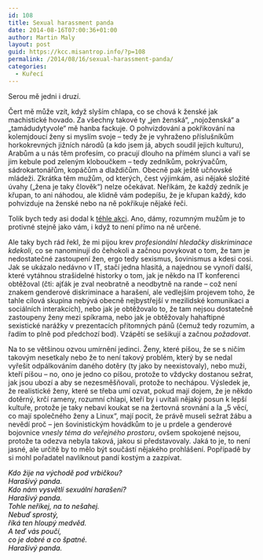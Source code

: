 ```yaml
---
id: 108
title: Sexual harassment panda
date: 2014-08-16T07:00:36+01:00
author: Martin Maly
layout: post
guid: https://kcc.misantrop.info/?p=108
permalink: /2014/08/16/sexual-harassment-panda/
categories:
  - Kuřecí
---
```

Serou mě jedni i druzí.

Čert mě může vzít, když slyším chlapa, co se chová k ženské jak machistické hovado. Za všechny takové ty &#8222;jen ženská&#8220;, &#8222;nojoženská&#8220; a &#8222;tamádudytyvole&#8220; mě hanba fackuje. O pohvizdování a pokřikování na kolemjdoucí ženy si myslím svoje &#8211; tedy že je vyhraženo příslušníkům horkokrevných jižních národů (a kdo jsem já, abych soudil jejich kulturu), Arabům a u nás těm profesím, co pracují dlouho na přímém slunci a vaří se jim kebule pod zeleným kloboučkem &#8211; tedy zedníkům, pokrývačům, sádrokartonářům, kopáčům a dlaždičům. Obecně pak ještě učňovské mládeži. Zkrátka těm mužům, od kterých, čest výjimkám, asi nějaké složité úvahy (&#8222;žena je taky člověk&#8220;) nelze očekávat. Neříkám, že každý zedník je křupan, to ani náhodou, ale klidně vám podepíšu, že je křupan každý, kdo pohvizduje na ženské nebo na ně pokřikuje nějaké řeči.

Tolik bych tedy asi dodal k [téhle akci](https://www.huffingtonpost.com/2014/08/08/things-men-say-to-women-on-street-harassment_n_5659877.html). Ano, dámy, rozumným mužům je to protivné stejně jako vám, i když to není přímo na ně určené.

Ale taky bych rád řekl, že mi pijou krev _profesionální hledačky diskriminace kdekoli_, co se nanominují do čehokoli a začnou povykovat o tom, že tam je nedostatečné zastoupení žen, ergo tedy sexismus, šovinismus a kdesi cosi. Jak se ukázalo nedávno v IT, stačí jedna hlasitá, a najednou se vynoří další, které vytáhnou strašidelné historky o tom, jak je někdo na IT konferenci obtěžoval (čti: ajťák je zval neobratně a neodbytně na rande &#8211; což není znakem genderové diskriminace a harašení, ale vedlejším projevem toho, že tahle cílová skupina nebývá obecně nejbystřejší v mezilidské komunikaci a sociálních interakcích), nebo jak je obtěžovalo to, že tam nejsou dostatečně zastoupeny ženy mezi spíkrama, nebo jak je obtěžovaly hahaftipné sexistické narážky v prezentacích přítomných pánů (čemuž tedy rozumím, a řadím to plně pod předchozí bod). Vzápětí se sešikují a začnou _požadovat_.

Na to se většinou ozvou umírnění jedinci. Ženy, které píšou, že se s ničím takovým nesetkaly nebo že to není takový problém, který by se nedal vyřešit odpálkováním daného dotěry (ty jako by neexistovaly), nebo muži, kteří píšou &#8211; no, ono je jedno co píšou, protože to vždycky dostanou sežrat, jak jsou ubozí a aby se nezesměšňovali, protože to nechápou. Výsledek je, že realistické ženy, které se třeba umí ozvat, pokud mají dojem, že je někdo dotěrný, krčí rameny, rozumní chlapi, kteří by i uvítali nějaký posun k lepší kultuře, protože je taky nebaví koukat se na žertovná srovnání a la &#8222;5 věcí, co mají společného ženy a Linux&#8220;, mají pocit, že právě museli sežrat žábu a nevědí proč &#8211; jen šovinistickým hovádkům to je u prdele a genderové bojovnice _vnesly téma do veřejného prostoru_, ovšem spokojené nejsou, protože ta odezva nebyla taková, jakou si představovaly. Jaká to je, to není jasné, ale určitě by to mělo být součástí nějakého prohlášení. Popřípadě by si mohl pořadatel navlíknout pandí kostým a zazpívat.

<span style="font-style: italic; color: #000000;">Kdo žije na východě pod vrbičkou?</span><br style="font-style: italic; color: #000000;" /><span style="font-style: italic; color: #000000;">Harašivý panda.</span><br style="font-style: italic; color: #000000;" /><span style="font-style: italic; color: #000000;">Kdo nám vysvětlí sexuální harašení?</span><br style="font-style: italic; color: #000000;" /><span style="font-style: italic; color: #000000;">Harašivý panda.</span><br style="font-style: italic; color: #000000;" /><span style="font-style: italic; color: #000000;">Tohle neříkej, na to nešahej.</span><br style="font-style: italic; color: #000000;" /><span style="font-style: italic; color: #000000;">Nebuď sprostý,</span><br style="font-style: italic; color: #000000;" /><span style="font-style: italic; color: #000000;">říká ten hloupý medvěd.</span><br style="font-style: italic; color: #000000;" /><span style="font-style: italic; color: #000000;">A teď vás poučí,</span><br style="font-style: italic; color: #000000;" /><span style="font-style: italic; color: #000000;">co je dobré a co špatné.</span><br style="font-style: italic; color: #000000;" /><span style="font-style: italic; color: #000000;">Harašivý panda.</span>